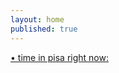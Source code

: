 ```yaml
---
layout: home
published: true
---
```

<a href="https://en.wikipedia.org/wiki/Pisa" id="time_is_link" rel="nofollow" style="font-size:14px">• time in pisa right now:</a>
<span id="Pisa_z723" style="font-size:14px"></span>
<script src="//widget.time.is/t.js"></script>
<script>
time_is_widget.init({Pisa_z723:{}});
</script>
